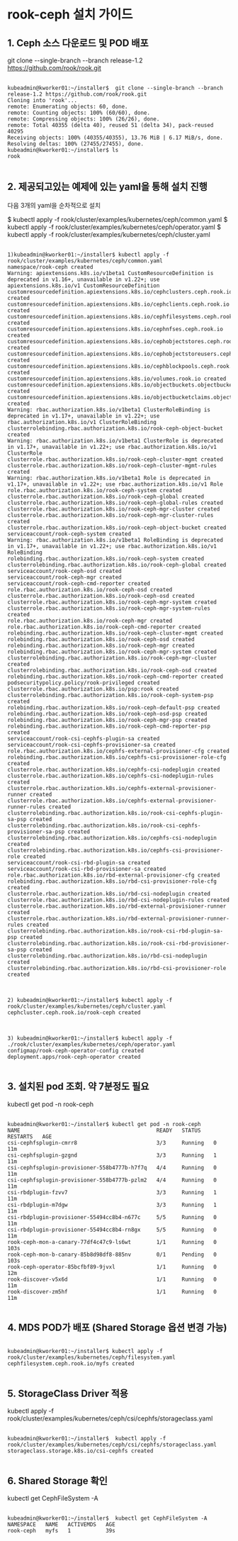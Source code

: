 # rook-ceph 설치 가이드



## 1. Ceph 소스 다운로드 및 POD 배포

git clone --single-branch --branch release-1.2 https://github.com/rook/rook.git

<pre>
    <code>
kubeadmin@kworker01:~/installer$  git clone --single-branch --branch release-1.2 https://github.com/rook/rook.git
Cloning into 'rook'...
remote: Enumerating objects: 60, done.
remote: Counting objects: 100% (60/60), done.
remote: Compressing objects: 100% (26/26), done.
remote: Total 40355 (delta 40), reused 51 (delta 34), pack-reused 40295
Receiving objects: 100% (40355/40355), 13.76 MiB | 6.17 MiB/s, done.
Resolving deltas: 100% (27455/27455), done.
kubeadmin@kworker01:~/installer$ ls
rook
</code>
</pre>

## 2. 제공되고있는 예제에 있는 yaml을 통해 설치 진행

다음 3개의 yaml을 순차적으로 설치

$ kubectl apply -f rook/cluster/examples/kubernetes/ceph/common.yaml
$ kubectl apply -f rook/cluster/examples/kubernetes/ceph/operator.yaml
$ kubectl apply -f rook/cluster/examples/kubernetes/ceph/cluster.yaml

<pre>
    <code>
1)kubeadmin@kworker01:~/installer$ kubectl apply -f rook/cluster/examples/kubernetes/ceph/common.yaml
namespace/rook-ceph created
Warning: apiextensions.k8s.io/v1beta1 CustomResourceDefinition is deprecated in v1.16+, unavailable in v1.22+; use apiextensions.k8s.io/v1 CustomResourceDefinition
customresourcedefinition.apiextensions.k8s.io/cephclusters.ceph.rook.io created
customresourcedefinition.apiextensions.k8s.io/cephclients.ceph.rook.io created
customresourcedefinition.apiextensions.k8s.io/cephfilesystems.ceph.rook.io created
customresourcedefinition.apiextensions.k8s.io/cephnfses.ceph.rook.io created
customresourcedefinition.apiextensions.k8s.io/cephobjectstores.ceph.rook.io created
customresourcedefinition.apiextensions.k8s.io/cephobjectstoreusers.ceph.rook.io created
customresourcedefinition.apiextensions.k8s.io/cephblockpools.ceph.rook.io created
customresourcedefinition.apiextensions.k8s.io/volumes.rook.io created
customresourcedefinition.apiextensions.k8s.io/objectbuckets.objectbucket.io created
customresourcedefinition.apiextensions.k8s.io/objectbucketclaims.objectbucket.io created
Warning: rbac.authorization.k8s.io/v1beta1 ClusterRoleBinding is deprecated in v1.17+, unavailable in v1.22+; use rbac.authorization.k8s.io/v1 ClusterRoleBinding
clusterrolebinding.rbac.authorization.k8s.io/rook-ceph-object-bucket created
Warning: rbac.authorization.k8s.io/v1beta1 ClusterRole is deprecated in v1.17+, unavailable in v1.22+; use rbac.authorization.k8s.io/v1 ClusterRole
clusterrole.rbac.authorization.k8s.io/rook-ceph-cluster-mgmt created
clusterrole.rbac.authorization.k8s.io/rook-ceph-cluster-mgmt-rules created
Warning: rbac.authorization.k8s.io/v1beta1 Role is deprecated in v1.17+, unavailable in v1.22+; use rbac.authorization.k8s.io/v1 Role
role.rbac.authorization.k8s.io/rook-ceph-system created
clusterrole.rbac.authorization.k8s.io/rook-ceph-global created
clusterrole.rbac.authorization.k8s.io/rook-ceph-global-rules created
clusterrole.rbac.authorization.k8s.io/rook-ceph-mgr-cluster created
clusterrole.rbac.authorization.k8s.io/rook-ceph-mgr-cluster-rules created
clusterrole.rbac.authorization.k8s.io/rook-ceph-object-bucket created
serviceaccount/rook-ceph-system created
Warning: rbac.authorization.k8s.io/v1beta1 RoleBinding is deprecated in v1.17+, unavailable in v1.22+; use rbac.authorization.k8s.io/v1 RoleBinding
rolebinding.rbac.authorization.k8s.io/rook-ceph-system created
clusterrolebinding.rbac.authorization.k8s.io/rook-ceph-global created
serviceaccount/rook-ceph-osd created
serviceaccount/rook-ceph-mgr created
serviceaccount/rook-ceph-cmd-reporter created
role.rbac.authorization.k8s.io/rook-ceph-osd created
clusterrole.rbac.authorization.k8s.io/rook-ceph-osd created
clusterrole.rbac.authorization.k8s.io/rook-ceph-mgr-system created
clusterrole.rbac.authorization.k8s.io/rook-ceph-mgr-system-rules created
role.rbac.authorization.k8s.io/rook-ceph-mgr created
role.rbac.authorization.k8s.io/rook-ceph-cmd-reporter created
rolebinding.rbac.authorization.k8s.io/rook-ceph-cluster-mgmt created
rolebinding.rbac.authorization.k8s.io/rook-ceph-osd created
rolebinding.rbac.authorization.k8s.io/rook-ceph-mgr created
rolebinding.rbac.authorization.k8s.io/rook-ceph-mgr-system created
clusterrolebinding.rbac.authorization.k8s.io/rook-ceph-mgr-cluster created
clusterrolebinding.rbac.authorization.k8s.io/rook-ceph-osd created
rolebinding.rbac.authorization.k8s.io/rook-ceph-cmd-reporter created
podsecuritypolicy.policy/rook-privileged created
clusterrole.rbac.authorization.k8s.io/psp:rook created
clusterrolebinding.rbac.authorization.k8s.io/rook-ceph-system-psp created
rolebinding.rbac.authorization.k8s.io/rook-ceph-default-psp created
rolebinding.rbac.authorization.k8s.io/rook-ceph-osd-psp created
rolebinding.rbac.authorization.k8s.io/rook-ceph-mgr-psp created
rolebinding.rbac.authorization.k8s.io/rook-ceph-cmd-reporter-psp created
serviceaccount/rook-csi-cephfs-plugin-sa created
serviceaccount/rook-csi-cephfs-provisioner-sa created
role.rbac.authorization.k8s.io/cephfs-external-provisioner-cfg created
rolebinding.rbac.authorization.k8s.io/cephfs-csi-provisioner-role-cfg created
clusterrole.rbac.authorization.k8s.io/cephfs-csi-nodeplugin created
clusterrole.rbac.authorization.k8s.io/cephfs-csi-nodeplugin-rules created
clusterrole.rbac.authorization.k8s.io/cephfs-external-provisioner-runner created
clusterrole.rbac.authorization.k8s.io/cephfs-external-provisioner-runner-rules created
clusterrolebinding.rbac.authorization.k8s.io/rook-csi-cephfs-plugin-sa-psp created
clusterrolebinding.rbac.authorization.k8s.io/rook-csi-cephfs-provisioner-sa-psp created
clusterrolebinding.rbac.authorization.k8s.io/cephfs-csi-nodeplugin created
clusterrolebinding.rbac.authorization.k8s.io/cephfs-csi-provisioner-role created
serviceaccount/rook-csi-rbd-plugin-sa created
serviceaccount/rook-csi-rbd-provisioner-sa created
role.rbac.authorization.k8s.io/rbd-external-provisioner-cfg created
rolebinding.rbac.authorization.k8s.io/rbd-csi-provisioner-role-cfg created
clusterrole.rbac.authorization.k8s.io/rbd-csi-nodeplugin created
clusterrole.rbac.authorization.k8s.io/rbd-csi-nodeplugin-rules created
clusterrole.rbac.authorization.k8s.io/rbd-external-provisioner-runner created
clusterrole.rbac.authorization.k8s.io/rbd-external-provisioner-runner-rules created
clusterrolebinding.rbac.authorization.k8s.io/rook-csi-rbd-plugin-sa-psp created
clusterrolebinding.rbac.authorization.k8s.io/rook-csi-rbd-provisioner-sa-psp created
clusterrolebinding.rbac.authorization.k8s.io/rbd-csi-nodeplugin created
clusterrolebinding.rbac.authorization.k8s.io/rbd-csi-provisioner-role created
</code>
</pre>

<pre>
<code>
2) kubeadmin@kworker01:~/installer$ kubectl apply -f rook/cluster/examples/kubernetes/ceph/cluster.yaml
cephcluster.ceph.rook.io/rook-ceph created
</code>
</pre>

<pre>
<code>
3) kubeadmin@kworker01:~/installer$ kubectl apply -f ./rook/cluster/examples/kubernetes/ceph/operator.yaml
configmap/rook-ceph-operator-config created
deployment.apps/rook-ceph-operator created    
    </code>
</pre>



## 3. 설치된 pod 조회.  약 7분정도 필요



kubectl get pod -n rook-ceph

<pre>
    <code>
kubeadmin@kworker01:~/installer$ kubectl get pod -n rook-ceph
NAME                                           READY   STATUS    RESTARTS   AGE
csi-cephfsplugin-cmrr8                         3/3     Running   0          11m
csi-cephfsplugin-gzgnd                         3/3     Running   1          11m
csi-cephfsplugin-provisioner-558b4777b-h7f7q   4/4     Running   0          11m
csi-cephfsplugin-provisioner-558b4777b-pzlm2   4/4     Running   0          11m
csi-rbdplugin-fzvv7                            3/3     Running   1          11m
csi-rbdplugin-m7dgw                            3/3     Running   1          11m
csi-rbdplugin-provisioner-55494cc8b4-n677c     5/5     Running   0          11m
csi-rbdplugin-provisioner-55494cc8b4-rn8gx     5/5     Running   0          11m
rook-ceph-mon-a-canary-77df4c47c9-ls6wt        1/1     Running   0          103s
rook-ceph-mon-b-canary-85b8d98df8-885nv        0/1     Pending   0          103s
rook-ceph-operator-85bcfbf89-9jvxl             1/1     Running   0          12m
rook-discover-v5x6d                            1/1     Running   0          11m
rook-discover-zm5hf                            1/1     Running   0          11m    
    </code>
</pre>



## 4. MDS POD가 배포 (Shared Storage 옵션 변경 가능)

<pre>
    <code>
kubeadmin@kworker01:~/installer$ kubectl apply -f rook/cluster/examples/kubernetes/ceph/filesystem.yaml
cephfilesystem.ceph.rook.io/myfs created
    </code>
</pre>



## 5. StorageClass Driver 적용

kubectl apply -f rook/cluster/examples/kubernetes/ceph/csi/cephfs/storageclass.yaml



<pre>
    <code>
kubeadmin@kworker01:~/installer$  kubectl apply -f rook/cluster/examples/kubernetes/ceph/csi/cephfs/storageclass.yaml
storageclass.storage.k8s.io/csi-cephfs created
    </code>
</pre>



## 6. Shared Storage 확인

kubectl get CephFileSystem -A

<pre>
    <code>
kubeadmin@kworker01:~/installer$  kubectl get CephFileSystem -A
NAMESPACE   NAME   ACTIVEMDS   AGE
rook-ceph   myfs   1           39s
    </code>
</pre>



